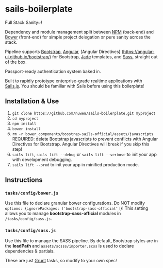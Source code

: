# sails-boilerplate 
Full Stack Sanity~!

Dependency and module management split between [NPM](https://www.npmjs.com/) (back-end) and [Bower](http://bower.io/) (front-end) for simple project delegation or pure sanity across the stack. 

Pipeline supports [Bootstrap](http://getbootstrap.com/), [Angular](https://angularjs.org/), [Angular Directives] (https://angular-ui.github.io/bootstrap/) for Bootstrap, [Jade](http://jade-lang.com/) templates, and [Sass](http://sass-lang.com/), straight out of the box. 

Passport-ready authentication system baked in. 

Built to rapidly prototype enterprise-grade realtime applications with [Sails.js](http://sailsjs.org/). You should be familiar with Sails before using this boilerplate!

## Installation & Use

1. `git clone https://github.com/nuwen/sails-boilerplate.git myproject`
2. `cd myproject`
3. `npm install`
4. `bower install`
5. `rm -r bower_components/boostrap-sails-official/assets/javascripts` REQUIRED: delete Bootstrap javascripts to prevent conflicts with Angular Directives for Bootstrap. Angular Directives will break if you skip this step!  
6. `sails lift`, `sails lift --debug` or `sails lift --verbose` to init your app with development debugging.
7. `sails lift --prod` to init your app in minified production mode.

## Instructions

### `tasks/config/bower.js`

Use this file to declare granular bower configurations. Do NOT modify `options: {ignorePackages: ['bootstrap-sass-official']}`! This setting allows you to manage **bootstrap-sass-official** modules in `/tasks/config/sass.js`. 

### `tasks/config/sass.js`

Use this file to manage the SASS pipeline. By default, Bootstrap styles are in the **loadPath** and `assets/scsss/importer.scss` is used to declare dependencies & partials.

These are just [Grunt](http://gruntjs.com/) tasks, so modify to your own spec!

